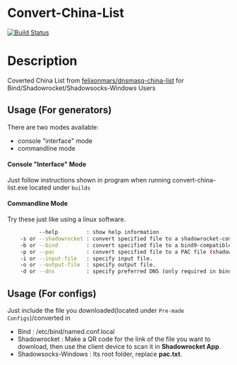 # Convert-China-List 
[![Build Status](https://travis-ci.org/LBYPatrick/convert-china-list.svg?branch=master)](https://travis-ci.org/LBYPatrick/convert-china-list)

# Description
Coverted China List from [felixonmars/dnsmasq-china-list](https://github.com/felixonmars/dnsmasq-china-list) for Bind/Shadowrocket/Shadowsocks-Windows Users

## Usage (For generators)

There are two modes available:

- console "interface" mode
- commandline mode

#### Console "Interface" Mode
Just follow instructions shown in program when running convert-china-list.exe located under ``builds``
<br>

#### Commandline Mode
Try these just like using a linux software.

```bash
          --help         : show help information
    -s or --shadowrocket : convert specified file to a shadowrocket-compatible file.
    -b or --bind         : convert specified file to a bind9-compatible file.
	-p or --pac			 : convert specified file to a PAC file (shadowsocks-windows Compatible).
    -i or --input-file   : specify input file.
    -o or --output-file  : specify output file.
    -d or --dns          : specify preferred DNS (only required in bind mode).
```

## Usage (For configs)
Just include the file you downloaded(located under ``Pre-made Configs``)/converted in

- Bind                : /etc/bind/named.conf.local
- Shadowrocket        : Make a QR code for the link of the file you want to download, then use the client device to scan it in **Shadowrocket App**. 
- Shadowsocks-Windows : Its root folder, replace **pac.txt**.


